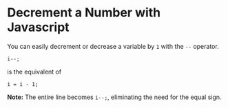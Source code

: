 # Decrement a Number with Javascript
You can easily decrement or decrease a variable by `1` with the `--` operator.

`i--;`

is the equivalent of

`i = i - 1;`

**Note:** The entire line becomes `i--;`, eliminating the need for the equal sign.
